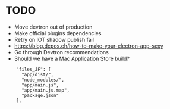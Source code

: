 # TODO


* Move devtron out of production
* Make official plugins dependencies
* Retry on IOT shadow publish fail
* https://blog.dcpos.ch/how-to-make-your-electron-app-sexy
* Go through Devtron recommendations
* Should we have a Mac Application Store build?

```
    "files_JF": [
      "app/dist/",
      "node_modules/",
      "app/main.js",
      "app/main.js.map",
      "package.json"
    ],
```
